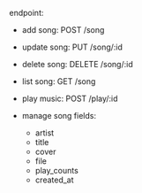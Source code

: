 

endpoint:
- add song: POST /song
- update song: PUT /song/:id 
- delete song: DELETE /song/:id
- list song: GET /song

- play music: POST /play/:id



- manage song
    fields:
    - artist
    - title
    - cover
    - file
    - play_counts
    - created_at
